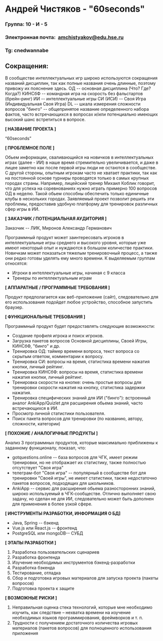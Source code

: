# Андрей Чистяков - "60seconds"

### Группа: 10 - И - 5
### Электронная почта:   [amchistyakov@edu.hse.ru](mailto:amchistyakov@edu.hse.ru)
### Tg: cnedwannabe

## Сокращения:
В сообществе интеллектуальных игр широко используются сокращения названий дисциплин, так как полные названия очень длинные, поэтому привожу их пояснение здесь.
ОД -- основная дисциплина (Что? Где? Когда?)
КИНСбФ -- командная игра на скорость без фальстартов (брейн-ринг)
ИИ -- интеллектуальные игры
СИ (ИСИ) -- Своя Игра (Индивидуальная Своя Игра)
DL -- шкала измерения сложности вопросов 
"бинго" -- общепринятое название определенного набора фактов, часто встречающихся в вопросах и/или потенциально имеющих высокий шанс встретиться в вопросе.

**[ НАЗВАНИЕ ПРОЕКТА ]**

“60seconds”

**[ ПРОБЛЕМНОЕ ПОЛЕ ]**

Обьем информации, сваливающийся на новичков в интеллектуальных играх (далее - ИИ) в наше время стремительно увеличивается, и даже в лицее заметно как после первой игры люди не остаются в сообществе. С другой стороны, опытным игрокам часто не хватает практики, так как на постоянной основе турниры проводятся только в самых крупных городах страны. Например, лицейский тренер Михаил Коблик говорит, что для успеха на соревнованиях нужно играть примерно 100 вопросов ОД в неделю. Такой обьем способны обеспечить только единичные клубы в нескольких городах. Заявляемый проект позволит решить эти проблемы, предоставив удобную платформу для тренировок различных сфер игры в ИИ.

**[ ЗАКАЗЧИК / ПОТЕНЦИАЛЬНАЯ АУДИТОРИЯ ]**

Заказчик -- ЛИК, Миронов Александр Германович

Программный продукт может заинтересовать игроков в интеллектуальные игры среднего и высокого уровня, которые уже имеют некоторый опыт и нуждаются в большом количестве практики. Новичкам может показаться тяжелым тренировочный процесс, а также они редко готовы уделять ему много времени. К выделяемым группам относятся:

* Игроки в интеллектуальные игры, начиная с 9 класса
* Тренеры по интеллектуальным играм

**[ АППАРАТНЫЕ / ПРОГРАММНЫЕ ТРЕБОВАНИЯ ]** 

Продукт предполагается как веб-приложение (сайт), следовательно для его использования подойдет любое устройство, способное запустить браузер.

**[ ФУНКЦИОНАЛЬНЫЕ ТРЕБОВАНИЯ ]**

Программный продукт будет предоставлять следующие возможности:
* Cоздание профиля игрока и поиск игроков.
* Загрузка пакетов вопросов Основной дисциплины, Cвоей Игры, КИНСбФ, "бинго" и др. 
* Тренировка ОД: таймер времени вопроса, текст вопроса со скрытым ответом, комментарии к вопросу.
* Тренировка СИ: вопросы на время, статистика времени нажатия кнопки, личный рейтинг.
* Тренировка КИНСбФ: вопросы на время, статистика времени нажатия кнопки, личный рейтинг.
* Тренировка скорости на кнопке: очень простые вопросы для тренировки скорости нажатия на кнопку, статистика задержки нажатия.
* Тренировка специфических знаний для ИИ ("бинго"): встроенный аналог AnkiApp/Quizlet для расширения обьема знаний, часто встречающихся в ИИ. 
* Просмотр личной статистики пользователя.
* Поиск пакета вопросов для тренировки (по названию, автору, сложности, категории)

**[ ПОХОЖИЕ / АНАЛОГИЧНЫЕ ПРОДУКТЫ ]**

Анализ 3 программных продуктов, которые максимально приближены к заданному функционалу, показал, что:

* gotquestions.online -- база вопросов для ЧГК, имеет режим тренировки, но не отображает их статистику, также полностью отсутствует "Своя игра"
* телеграм-бот "Своя игра" -- популярный в сообществе бот для тренировки "Своей игры", не имеет статистики, также недостаточно пакетов вопросов, подходящих для школьников.
* AnkiApp -- сервис для расширения обьема разносторонних знаний, широко используемый в ЧГК-сообществе. Отлично выполняет свою задачу, но сделан не для ИИ, следовательно может быть дополнен для применения в более узкой сфере.

**[ ИНСТРУМЕНТЫ РАЗРАБОТКИ, ИНФОРМАЦИЯ О БД]**

*	Java, Spring -- бэкенд
*	Vue.js или React.js -- фронтенд
*	PostgreSQL или mongoDB-- СУБД

**[ ЭТАПЫ РАЗРАБОТКИ ]**

1. Разработка пользовательских сценариев
2. Разработка фронтенда
3. Изучение необходимых инструментов бэкенд-разработки
4. Разработка бэкенда
5. Тестирование, отладка
6. Сбор и подготовка игровых материалов для запуска проекта (пакеты вопросов)
7. Подготовка проекта к защите

**[ ВОЗМОЖНЫЕ РИСКИ ]**

1. Неправильная оценка стека технологий, которые мне необходимо изучить, как следствие – нехватка времени на изучение необходимых языков программирования, фреймворков и т. п.
2. Трудности с получением достаточного
	количества игровых материалов (пакетов вопросов) для полноценного использования приложения
